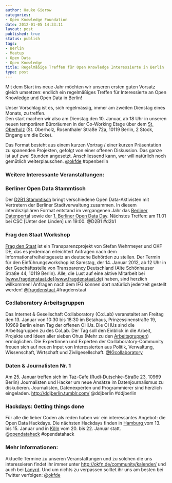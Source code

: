 ```yaml
---
author: Hauke Gierow
categories:
- Open Knowledge Foundation
date: 2012-01-05 14:33:11
layout: post
published: true
status: publish
tags:
- Berlin
- Meetup
- Open Data
- Open Knowledge
title: Regelmäßige Treffen für Open Knowledge Interessierte in Berlin
type: post
---
```


Mit dem Start ins neue Jahr möchten wir unseren ersten guten Vorsatz gleich umsetzen: endlich ein regelmäßiges Treffen für Interessierte an Open Knowledge und Open Data in Berlin! 

Unser Vorschlag ist es, sich regelmässig, immer am zweiten Dienstag eines Monats, zu treffen.  
Den start machen wir also am Dienstag den 10. Januar, ab 18 Uhr in unseren neuen temporären Büroräumen in der Co-Working Etage über dem [St. Oberholz](http://sanktoberholz.de) (St. Oberholz, Rosenthaler Straße 72a, 10119 Berlin, 2 Stock, Eingang um die Ecke).

Das Format besteht aus einem kurzen Vortrag / einer kurzen Präsentation zu spanenden Projekten, gefolgt von einer offenen Diskussion. Das ganze ist auf zwei Stunden angesetzt. Anschliessend kann, wer will natürlich noch gemütlich weiterplauschen. [@okfde](http://twitter.com/okfde) #openberlin

### Weitere Interessante Veranstaltungen:

### Berliner Open Data Stammtisch  
Der [D2B1 Stammtisch](http://berlin.opendataday.de/) bringt verschiedene Open Data-Aktivisten mit Vertretern der Berliner Stadtverwaltung zusammen. In diesem interdiszipliären Format entstand im vergangenen Jahr das [Berliner Datenportal](http://daten.berlin.de/) sowie der [1\. Berliner Open Data Day](http://berlin.opendataday.de/). Nächstes Treffen: am 11.01 bei CSC [Unter den Linden] um 19:00. @D2B1 #d2b1

### Frag den Staat Workshop  
[Frag den Staat](www.fragdenstaat.de) ist ein Transparenzprojekt von Stefan Wehrmeyer und OKF DE, das es jerderman erleichtert Anfragen nach dem Informationsfreiheitsgesetz an deutsche Behörden zu stellen. Der Termin für den Einführungsworkshop ist Samstag, der 14. Januar 2012, ab 12 Uhr in der Geschäftsstelle von Transparency Deutschland (Alte Schönhauser Straße 44, 10119 Berlin). Alle, die Lust auf eine aktive Mitarbeit bei [www.fragdenstaat.de](www.fragdenstaat.de) haben, sind herzlich willkommen! Anfragen nach dem IFG können dort natürlich jederzeit gestellt werden! [@fragdenstaat ](http://twitter.com/fragdenstaat)#fragdenstaat

### Co:llaboratory Arbeitsgruppen  
Das Internet & Gesellschaft Co:llaboratory (Co:Lab) veranstaltet am Freitag den 13. Januar von 10:30 bis 18:30 im Betahaus, Prinzessinenstraße 19, 10969 Berlin einen Tag der offenen OHUs. Die OHUs sind die Arbeitsgruppen zu des CoLab. Der Tag soll den Einblick in die Arbeit, Projekte und Ideen aller sieben Ohus (Mehr zu den [Arbeitsgruppen](http://blog.collaboratory.de/2011/07/so-arbeiten-die-collaboratory-ohus.html)) ermöglichen. Die Expertinnen und Experten der Co:llaboratory-Community freuen sich auf neuen Input von Interessierten aus Politik, Verwaltung, Wissenschaft, Wirtschaft und Zivilgesellschaft. [@IGcollaboratory](http://twitter.com/IGcollaboratory)

### Daten & Journalisten Nr. 1  
Am 25. Januar treffen sich im Taz-Cafe (Rudi-Dutschke-Straße 23, 10969 Berlin) Journalisten und Hacker um neue Ansätze im Datenjournalismus zu diskutieren. Journalisten, Datenexperten und Programmierer sind herzlich eingeladen. <http://ddjberlin.tumblr.com/> @ddjberlin #ddjberlin 

### Hackdays: Getting things done  
Für alle die lieber Coden als reden haben wir ein interessantes Angebot: die Open Data Hackdays. Die nächsten Hackdays finden in [Hamburg ](http://hackday.net/hamburg/2012/01/13/)vom 13. bis 15. Januar und in [Köln](http://hackday.net/koeln/2012/01/20/) vom 20. bis 22. Januar statt.  
@[opendatahack](http://https://twitter.com/#!/opendatahack) #opendatahack

### Mehr Informationen:

Aktuelle Termine zu unseren Veranstaltungen und zu solchen die uns interessieren findet ihr immer unter <http://okfn.de/community/kalender/> und auch bei [Lanyrd](http://lanyrd.com/profile/okfde/). Und um nichts zu verpassen solltet ihr uns am besten bei Twitter verfolgen: [@okfde](http://twitter.com/okfde)